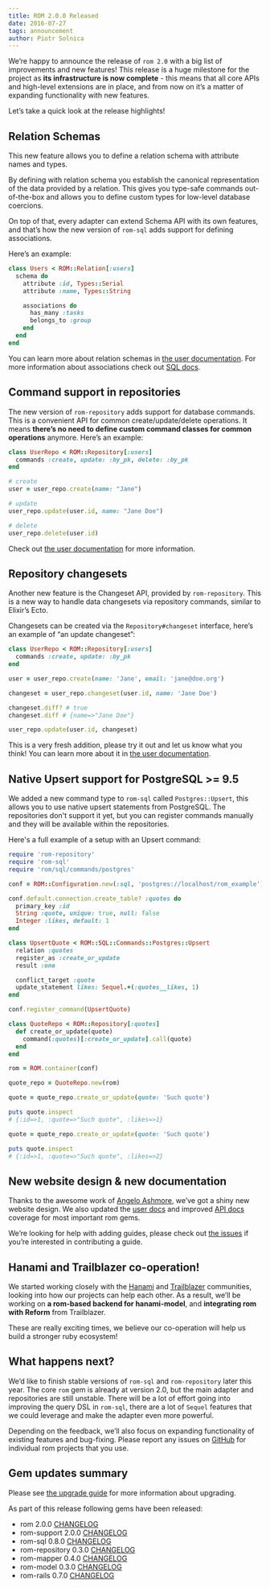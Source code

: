 ```yaml
---
title: ROM 2.0.0 Released
date: 2016-07-27
tags: announcement
author: Piotr Solnica
---
```


We’re happy to announce the release of `rom 2.0` with a big list of improvements and new features! This release is a huge milestone for the project as **its infrastructure is now complete** - this means that all core APIs and high-level extensions are in place, and from now on it’s a matter of expanding functionality with new features.

Let’s take a quick look at the release highlights!

## Relation Schemas

This new feature allows you to define a relation schema with attribute names and types.

By defining with relation schema you establish the canonical representation of the data provided by a relation. This gives you type-safe commands out-of-the-box and allows you to define custom types for low-level database coercions.

On top of that, every adapter can extend Schema API with its own features, and that’s how the new version of `rom-sql` adds support for defining associations.

Here’s an example:

``` ruby
class Users < ROM::Relation[:users]
  schema do
    attribute :id, Types::Serial
    attribute :name, Types::String

    associations do
      has_many :tasks
      belongs_to :group
    end
  end
end
```

You can learn more about relation schemas in [the user documentation](/learn/core/schemas). For more information about associations check out [SQL docs](/learn/sql/associations).

## Command support in repositories

The new version of `rom-repository` adds support for database commands. This is a convenient API for common create/update/delete operations. It means **there’s no need to define custom command classes for common operations** anymore. Here’s an example:

``` ruby
class UserRepo < ROM::Repository[:users]
  commands :create, update: :by_pk, delete: :by_pk
end

# create
user = user_repo.create(name: "Jane")

# update
user_repo.update(user.id, name: "Jane Doe")

# delete
user_repo.delete(user.id)
```

Check out [the user documentation](/learn/repositories/quick-start) for more information.

## Repository changesets

Another new feature is the Changeset API, provided by `rom-repository`. This is a new way to handle data changesets via repository commands, similar to Elixir’s Ecto.

Changesets can be created via the `Repository#changeset` interface, here’s an example of “an update changeset”:

``` ruby
class UserRepo < ROM::Repository[:users]
  commands :create, update: :by_pk
end

user = user_repo.create(name: 'Jane', email: 'jane@doe.org')

changeset = user_repo.changeset(user.id, name: 'Jane Doe')

changeset.diff? # true
changeset.diff # {name=>"Jane Doe"}

user_repo.update(user.id, changeset)
```

This is a very fresh addition, please try it out and let us know what you think! You can learn more about it in [the user documentation](/learn/repositories/changesets).

## Native Upsert support for PostgreSQL >= 9.5

We added a new command type to `rom-sql` called `Postgres::Upsert`, this allows
you to use native upsert statements from PostgreSQL. The repositories don't support
it yet, but you can register commands manually and they will be available within
the repositories.

Here's a full example of a setup with an Upsert command:

``` ruby
require 'rom-repository'
require 'rom-sql'
require 'rom/sql/commands/postgres'

conf = ROM::Configuration.new(:sql, 'postgres://localhost/rom_example')

conf.default.connection.create_table? :quotes do
  primary_key :id
  String :quote, unique: true, null: false
  Integer :likes, default: 1
end

class UpsertQuote < ROM::SQL::Commands::Postgres::Upsert
  relation :quotes
  register_as :create_or_update
  result :one

  conflict_target :quote
  update_statement likes: Sequel.+(:quotes__likes, 1)
end

conf.register_command(UpsertQuote)

class QuoteRepo < ROM::Repository[:quotes]
  def create_or_update(quote)
    command(:quotes)[:create_or_update].call(quote)
  end
end

rom = ROM.container(conf)

quote_repo = QuoteRepo.new(rom)

quote = quote_repo.create_or_update(quote: 'Such quote')

puts quote.inspect
# {:id=>1, :quote=>"Such quote", :likes=>1}

quote = quote_repo.create_or_update(quote: 'Such quote')

puts quote.inspect
# {:id=>1, :quote=>"Such quote", :likes=>2}
```

## New website design & new documentation

Thanks to the awesome work of [Angelo Ashmore](https://github.com/angeloashmore), we’ve got a shiny new website design. We also updated the [user docs](/learn) and improved [API docs](/api) coverage for most important rom gems.

We’re looking for help with adding guides, please check out [the issues](https://github.com/rom-rb/rom-rb.org/issues?q=is%3Aissue+is%3Aopen+label%3Aguide) if you’re interested in contributing a guide.

## Hanami and Trailblazer co-operation!

We started working closely with the [Hanami](http://hanamirb.org) and [Trailblazer](http://trailblazer.to) communities, looking into how our projects can help each other. As a result, we’ll be working on **a rom-based backend for hanami-model**, and **integrating rom with Reform** from Trailblazer.

These are really exciting times, we believe our co-operation will help us build a stronger ruby ecosystem!

## What happens next?

We’d like to finish stable versions of `rom-sql` and `rom-repository` later this year. The core `rom` gem is already at version 2.0, but the main adapter and repositories are still unstable. There will be a lot of effort going into improving the query DSL in `rom-sql`, there are a lot of `Sequel` features that we could leverage and make the adapter even more powerful.

Depending on the feedback, we’ll also focus on expanding functionality of existing features and bug-fixing. Please report any issues on [GitHub](https://github.com/rom-rb) for individual rom projects that you use.

## Gem updates summary

Please see [the upgrade guide](https://github.com/rom-rb/rom/wiki/Upgrade-Guides#upgrading-100--200) for more information about upgrading.

As part of this release following gems have been released:

- rom 2.0.0 [CHANGELOG](https://github.com/rom-rb/rom/blob/master/CHANGELOG.md#v100-2016-07-27)
- rom-support 2.0.0 [CHANGELOG](https://github.com/rom-rb/rom-support/blob/master/CHANGELOG.md#v200-2016-07-27)
- rom-sql 0.8.0 [CHANGELOG](https://github.com/rom-rb/rom-sql/blob/master/CHANGELOG.md#v070-2016-07-27)
- rom-repository 0.3.0 [CHANGELOG](https://github.com/rom-rb/rom-repository/blob/master/CHANGELOG.md#v020-2016-07-27)
- rom-mapper 0.4.0 [CHANGELOG](https://github.com/rom-rb/rom-mapper/blob/master/CHANGELOG.md#v030-2016-07-27)
- rom-model 0.3.0 [CHANGELOG](https://github.com/rom-rb/rom-model/blob/master/CHANGELOG.md#v020-2016-07-27)
- rom-rails 0.7.0 [CHANGELOG](https://github.com/rom-rb/rom-rails/blob/master/CHANGELOG.md#v060-2016-07-27)
